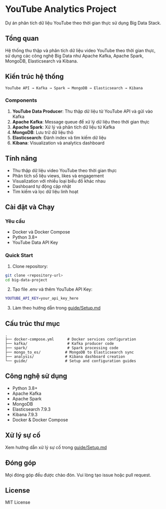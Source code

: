 # YouTube Analytics Project

Dự án phân tích dữ liệu YouTube theo thời gian thực sử dụng Big Data Stack.

## Tổng quan
Hệ thống thu thập và phân tích dữ liệu video YouTube theo thời gian thực, sử dụng các công nghệ Big Data như Apache Kafka, Apache Spark, MongoDB, Elasticsearch và Kibana.

## Kiến trúc hệ thống

```
YouTube API → Kafka → Spark → MongoDB → Elasticsearch → Kibana
```

### Components
1. **YouTube Data Producer**: Thu thập dữ liệu từ YouTube API và gửi vào Kafka
2. **Apache Kafka**: Message queue để xử lý dữ liệu theo thời gian thực
3. **Apache Spark**: Xử lý và phân tích dữ liệu từ Kafka
4. **MongoDB**: Lưu trữ dữ liệu thô
5. **Elasticsearch**: Đánh index và tìm kiếm dữ liệu
6. **Kibana**: Visualization và analytics dashboard

## Tính năng
- Thu thập dữ liệu video YouTube theo thời gian thực
- Phân tích số liệu views, likes và engagement
- Visualization với nhiều loại biểu đồ khác nhau
- Dashboard tự động cập nhật
- Tìm kiếm và lọc dữ liệu linh hoạt

## Cài đặt và Chạy

### Yêu cầu
- Docker và Docker Compose
- Python 3.8+
- YouTube Data API Key

### Quick Start
1. Clone repository:
```bash
git clone <repository-url>
cd big-data-project
```

2. Tạo file .env và thêm YouTube API Key:
```bash
YOUTUBE_API_KEY=your_api_key_here
```

3. Làm theo hướng dẫn trong [guide/Setup.md](guide/Setup.md)

## Cấu trúc thư mục
```
.
├── docker-compose.yml      # Docker services configuration
├── kafka/                  # Kafka producer code
├── spark/                  # Spark processing code
├── mongo_to_es/           # MongoDB to Elasticsearch sync
├── analysis/              # Kibana dashboard creation
└── guide/                 # Setup and configuration guides
```

## Công nghệ sử dụng
- Python 3.8+
- Apache Kafka
- Apache Spark
- MongoDB
- Elasticsearch 7.9.3
- Kibana 7.9.3
- Docker & Docker Compose

## Xử lý sự cố
Xem hướng dẫn xử lý sự cố trong [guide/Setup.md](guide/Setup.md)

## Đóng góp
Mọi đóng góp đều được chào đón. Vui lòng tạo issue hoặc pull request.

## License
MIT License

